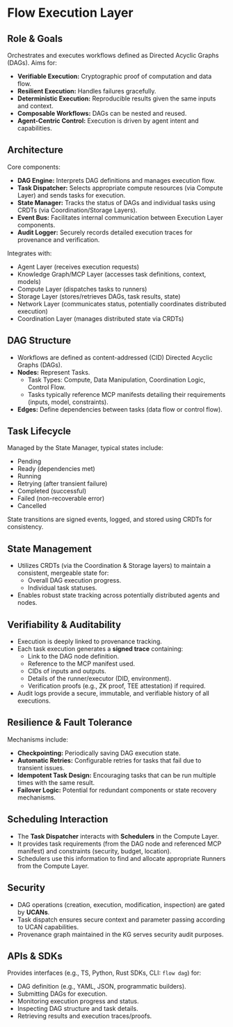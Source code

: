 # Flow Execution Layer

## Role & Goals

Orchestrates and executes workflows defined as Directed Acyclic Graphs (DAGs). Aims for:

*   **Verifiable Execution:** Cryptographic proof of computation and data flow.
*   **Resilient Execution:** Handles failures gracefully.
*   **Deterministic Execution:** Reproducible results given the same inputs and context.
*   **Composable Workflows:** DAGs can be nested and reused.
*   **Agent-Centric Control:** Execution is driven by agent intent and capabilities.

## Architecture

Core components:

*   **DAG Engine:** Interprets DAG definitions and manages execution flow.
*   **Task Dispatcher:** Selects appropriate compute resources (via Compute Layer) and sends tasks for execution.
*   **State Manager:** Tracks the status of DAGs and individual tasks using CRDTs (via Coordination/Storage Layers).
*   **Event Bus:** Facilitates internal communication between Execution Layer components.
*   **Audit Logger:** Securely records detailed execution traces for provenance and verification.

Integrates with:

*   Agent Layer (receives execution requests)
*   Knowledge Graph/MCP Layer (accesses task definitions, context, models)
*   Compute Layer (dispatches tasks to runners)
*   Storage Layer (stores/retrieves DAGs, task results, state)
*   Network Layer (communicates status, potentially coordinates distributed execution)
*   Coordination Layer (manages distributed state via CRDTs)

## DAG Structure

*   Workflows are defined as content-addressed (CID) Directed Acyclic Graphs (DAGs).
*   **Nodes:** Represent Tasks.
    *   Task Types: Compute, Data Manipulation, Coordination Logic, Control Flow.
    *   Tasks typically reference MCP manifests detailing their requirements (inputs, model, constraints).
*   **Edges:** Define dependencies between tasks (data flow or control flow).

## Task Lifecycle

Managed by the State Manager, typical states include:

*   Pending
*   Ready (dependencies met)
*   Running
*   Retrying (after transient failure)
*   Completed (successful)
*   Failed (non-recoverable error)
*   Cancelled

State transitions are signed events, logged, and stored using CRDTs for consistency.

## State Management

*   Utilizes CRDTs (via the Coordination & Storage layers) to maintain a consistent, mergeable state for:
    *   Overall DAG execution progress.
    *   Individual task statuses.
*   Enables robust state tracking across potentially distributed agents and nodes.

## Verifiability & Auditability

*   Execution is deeply linked to provenance tracking.
*   Each task execution generates a **signed trace** containing:
    *   Link to the DAG node definition.
    *   Reference to the MCP manifest used.
    *   CIDs of inputs and outputs.
    *   Details of the runner/executor (DID, environment).
    *   Verification proofs (e.g., ZK proof, TEE attestation) if required.
*   Audit logs provide a secure, immutable, and verifiable history of all executions.

## Resilience & Fault Tolerance

Mechanisms include:

*   **Checkpointing:** Periodically saving DAG execution state.
*   **Automatic Retries:** Configurable retries for tasks that fail due to transient issues.
*   **Idempotent Task Design:** Encouraging tasks that can be run multiple times with the same result.
*   **Failover Logic:** Potential for redundant components or state recovery mechanisms.

## Scheduling Interaction

*   The **Task Dispatcher** interacts with **Schedulers** in the Compute Layer.
*   It provides task requirements (from the DAG node and referenced MCP manifest) and constraints (security, budget, location).
*   Schedulers use this information to find and allocate appropriate Runners from the Compute Layer.

## Security

*   DAG operations (creation, execution, modification, inspection) are gated by **UCANs**.
*   Task dispatch ensures secure context and parameter passing according to UCAN capabilities.
*   Provenance graph maintained in the KG serves security audit purposes.

## APIs & SDKs

Provides interfaces (e.g., TS, Python, Rust SDKs, CLI: `flow dag`) for:

*   DAG definition (e.g., YAML, JSON, programmatic builders).
*   Submitting DAGs for execution.
*   Monitoring execution progress and status.
*   Inspecting DAG structure and task details.
*   Retrieving results and execution traces/proofs.
